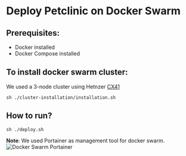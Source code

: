 # Deploy Petclinic on Docker Swarm

## Prerequisites:
- Docker installed
- Docker Compose installed

## To install docker swarm cluster:
We used a 3-node cluster using Hetnzer [CX41](https://www.hetzner.com/cloud)
```shell
sh ./cluster-installation/installation.sh
```

## How to run?
```shell
sh ./deploy.sh
```

**Note**: We used Portainer as management tool for docker swarm.
![Docker Swarm Portainer](https://github.com/AzarguNazari/modifed-petclinic-application/blob/master/media/docker-swarm-portainer.png?raw=true)
